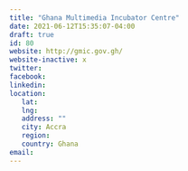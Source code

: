 ```yaml
---
title: "Ghana Multimedia Incubator Centre"
date: 2021-06-12T15:35:07-04:00
draft: true
id: 80
website: http://gmic.gov.gh/
website-inactive: x
twitter: 
facebook: 
linkedin: 
location: 
   lat: 
   lng: 
   address: ""
   city: Accra
   region: 
   country: Ghana
email: 
---
```


